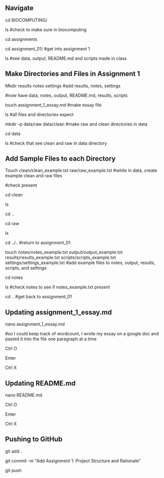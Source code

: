 
## Navigate
 
cd BIOCOMPUTING/

ls #check to make sure in biocomputing

cd assignments

cd assignment_01/ #get into assignment 1

ls #see data, output, README.md and scripts made in class

## Make Directories and Files in Assignment 1

Mkdir results notes settings #add results, notes, settings

#now have data, notes, output, README.md, results, scripts

touch assignment_1_essay.md #make essay file

ls #all files and directories expect
 
mkdir -p data/raw data/clean #make raw and clean directories in data
 
cd data

ls #check that see clean and raw in data directory

## Add Sample Files to each Directory

Touch clean/clean_example.txt raw/raw_example.txt #while in data, create example clean and raw files

#check present

cd clean
 
ls
 
cd ..

cd raw
 
ls

cd ../.. #return to assignment_01
 
touch notes/notes_example.txt output/output_example.txt results/results_example.txt scripts/scripts_example.txt settings/settings_example.txt #add example files to notes, output, results, scripts, and settings

cd notes

ls #check notes to see if notes_example.txt present

cd .. #get back to assignment_01

## Updating assignment_1_essay.md

nano assignment_1_essay.md

#so I could keep track of wordcount, I wrote my essay on a google doc and pasted it into the file one paragraph at a time

Ctrl O

Enter

Ctrl X

## Updating README.md

nano README.md

Ctrl O

Enter

Ctrl X

## Pushing to GitHub

git add .

git commit -m "Add Assignment 1: Project Structure and Rationale"

git push

